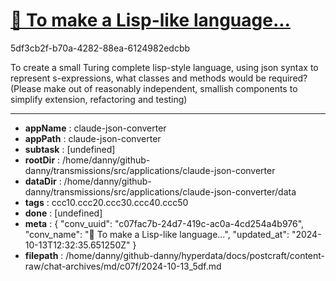 # [💬  To make a Lisp-like language...](https://claude.ai/chat/c07fac7b-24d7-419c-ac0a-4cd254a4b976)

5df3cb2f-b70a-4282-88ea-6124982edcbb

To create a small Turing complete lisp-style language, using json syntax to represent s-expressions, what classes and methods would be required? (Please make out of reasonably independent, smallish components to simplify extension, refactoring and testing)

---

* **appName** : claude-json-converter
* **appPath** : claude-json-converter
* **subtask** : [undefined]
* **rootDir** : /home/danny/github-danny/transmissions/src/applications/claude-json-converter
* **dataDir** : /home/danny/github-danny/transmissions/src/applications/claude-json-converter/data
* **tags** : ccc10.ccc20.ccc30.ccc40.ccc50
* **done** : [undefined]
* **meta** : {
  "conv_uuid": "c07fac7b-24d7-419c-ac0a-4cd254a4b976",
  "conv_name": "💬  To make a Lisp-like language...",
  "updated_at": "2024-10-13T12:32:35.651250Z"
}
* **filepath** : /home/danny/github-danny/hyperdata/docs/postcraft/content-raw/chat-archives/md/c07f/2024-10-13_5df.md